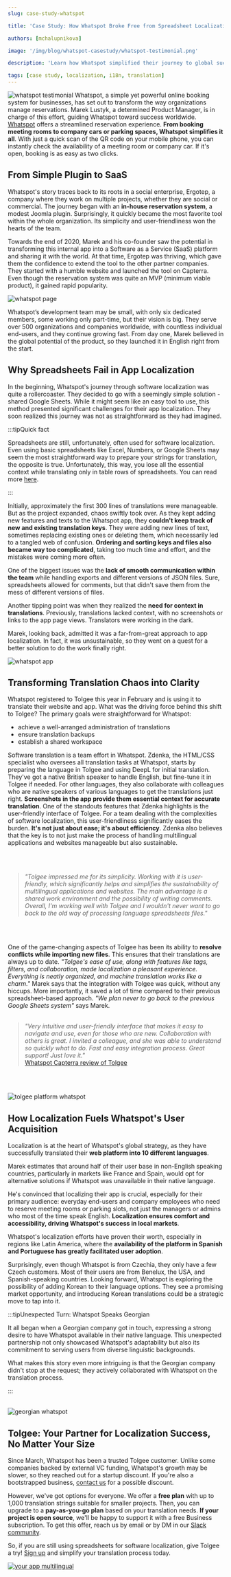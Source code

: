 ```yaml
---
slug: case-study-whatspot

title: 'Case Study: How Whatspot Broke Free from Spreadsheet Localization'

authors: [mchalupnikova]

image: '/img/blog/whatspot-casestudy/whatspot-testimonial.png'

description: 'Learn how Whatspot simplified their journey to global success with their app localization. Seamless software localization made easy with Tolgee.'

tags: [case study, localization, i18n, translation]
---
```


![whatspot testimonial](/img/blog/whatspot-casestudy/whatspot-testimonial.png)
Whatspot, a simple yet powerful online booking system for businesses, has set out to transform the way organizations manage reservations.
Marek Lustyk, a determined Product Manager, is in charge of this effort, guiding Whatspot toward success worldwide.
[Whatspot](https://www.whatspot.app) offers a streamlined reservation experience. **From booking meeting rooms to company cars or parking
spaces, Whatspot simplifies it all**. With just a quick scan of the QR code on your mobile phone, you can instantly check the availability
of a meeting room or company car. If it's open, booking is as easy as two clicks.

<!--truncate-->

## From Simple Plugin to SaaS

Whatspot's story traces back to its roots in a social enterprise, Ergotep, a company where they work on multiple projects, whether they
are social or commercial. The journey began with an **in-house reservation system**, a modest Joomla plugin. Surprisingly, it quickly became
the most favorite tool within the whole organization. Its simplicity and user-friendliness won the hearts of the team.

Towards the end of 2020, Marek and his co-founder saw the potential in transforming this internal app into a Software as a Service (SaaS)
platform and sharing it with the world. At that time, Ergotep was thriving, which gave them the confidence to extend the tool to the other
partner companies. They started with a humble website and launched the tool on Capterra. Even though the reservation system was quite an
MVP (minimum viable product), it gained rapid popularity.

![whatspot page](/img/blog/whatspot-casestudy/whatspot-page.png)

Whatspot’s development team may be small, with only six dedicated members, some working only part-time, but their vision is big.
They serve over 500 organizations and companies worldwide, with countless individual end-users, and they continue growing fast.
From day one, Marek believed in the global potential of the product, so they launched it in English right from the start.

## Why Spreadsheets Fail in App Localization

In the beginning, Whatspot's journey through software localization was quite a rollercoaster. They decided to go with a seemingly
simple solution - shared Google Sheets. While it might seem like an easy tool to use, this method presented significant challenges
for their app localization. They soon realized this journey was not as straightforward as they had imagined.

:::tipQuick fact

Spreadsheets are still, unfortunately, often used for software localization. Even using basic spreadsheets like Excel, Numbers, or
Google Sheets may seem the most straightforward way to prepare your strings for translation, the opposite is true. Unfortunately,
this way, you lose all the essential context while translating only in table rows of spreadsheets. You can read
more [here](/blog/context-gamechanger-localization).

:::

Initially, approximately the first 300 lines of translations were manageable. But as the project expanded, chaos swiftly took over. As
they kept adding new features and texts to the Whatspot app, they **couldn't keep track of new and existing translation keys**. They
were adding new lines of text, sometimes replacing existing ones or deleting them, which necessarily led to a tangled web of
confusion. **Ordering and sorting keys and files also became way too complicated**, taking too much time and effort, and the mistakes
were coming more often.

One of the biggest issues was the **lack of smooth communication within the team** while handling exports and different versions of
JSON files. Sure, spreadsheets allowed for comments, but that didn't save them from the mess of different versions of files.

Another tipping point was when they realized the **need for context in translations**. Previously, translations lacked context, with
no screenshots or links to the app page views. Translators were working in the dark.

Marek, looking back, admitted it was a far-from-great approach to app localization. In fact, it was unsustainable, so they went
on a quest for a better solution to do the work finally right.

![whatspot app](/img/blog/whatspot-casestudy/whatspot-app.png)

## Transforming Translation Chaos into Clarity

Whatspot registered to Tolgee this year in February and is using it to translate their website and app. What was the driving force
behind this shift to Tolgee? The primary goals were straightforward for Whatspot:

- achieve a well-arranged administration of translations
- ensure translation backups
- establish a shared workspace

Software translation is a team effort in Whatspot. Zdenka, the HTML/CSS specialist who oversees all translation tasks at Whatspot,
starts by preparing the language in Tolgee and using DeepL for initial translation. They've got a native British speaker to handle
English, but fine-tune it in Tolgee if needed. For other languages, they also collaborate with colleagues who are native speakers
of various languages to get the translations just right. **Screenshots in the app provide them essential context for accurate
translation**. One of the standouts features that Zdenka highlights is the user-friendly interface of Tolgee. For a team dealing with
the complexities of software localization, this user-friendliness significantly eases the burden. **It's not just about ease; it's
about efficiency**. Zdenka also believes that the key is to not just make the process of handling multilingual applications and
websites manageable but also sustainable.

<br></br>

> _"Tolgee impressed me for its simplicity. Working with it is user-friendly, which significantly helps and simplifies the
> sustainability of multilingual applications and websites. The main advantage is a shared work environment and the possibility
> of writing comments. Overall, I'm working well with Tolgee and I wouldn't never want to go back to the old way of processing
> language spreadsheets files."_

<br></br>

One of the game-changing aspects of Tolgee has been its ability to **resolve conflicts while importing new files**. This ensures
that their translations are always up to date. _"Tolgee's ease of use, along with features like tags, filters, and collaboration,
made localization a pleasant experience. Everything is neatly organized, and machine translation works like a charm."_
Marek says that the integration with Tolgee was quick, without any hiccups. More importantly, it saved a lot of time compared
to their previous spreadsheet-based approach. _"We plan never to go back to the previous Google Sheets system"_ says Marek.
<br></br>

> _"Very intuitive and user-friendly interface that makes it easy to navigate and use, even for those who are new. Collaboration
> with others is great. I invited a colleague, and she was able to understand so quickly what to do. Fast and easy integration
> process. Great support! Just love it."_  
> [Whatspot Capterra review of Tolgee](https://www.capterra.com/p/10002120/Tolgee/reviews/4637915/)

<br></br>

![tolgee platform whatspot](/img/blog/whatspot-casestudy/tolgee-platform-whatspot.png)

## How Localization Fuels Whatspot's User Acquisition

Localization is at the heart of Whatspot's global strategy, as they have successfully translated their **web platform into 10
different languages**.

Marek estimates that around half of their user base in non-English speaking countries, particularly in markets like France
and Spain, would opt for alternative solutions if Whatspot was unavailable in their native language.

He's convinced that localizing their app is crucial, especially for their primary audience: everyday end-users and company
employees who need to reserve meeting rooms or parking slots, not just the managers or admins who most of the time speak
English. **Localization ensures comfort and accessibility, driving Whatspot's success in local markets**.

Whatspot's localization efforts have proven their worth, especially in regions like Latin America, where the **availability
of the platform in Spanish and Portuguese has greatly facilitated user adoption**.

Surprisingly, even though Whatspot is from Czechia, they only have a few Czech customers. Most of their users are from
Benelux, the USA, and Spanish-speaking countries. Looking forward, Whatspot is exploring the possibility of adding Korean
to their language options. They see a promising market opportunity, and introducing Korean translations could be a
strategic move to tap into it.

:::tipUnexpected Turn: Whatspot Speaks Georgian

It all began when a Georgian company got in touch, expressing a strong desire to have Whatspot available in their native language.
This unexpected partnership not only showcased Whatspot's adaptability but also its commitment to serving users from diverse
linguistic backgrounds.

What makes this story even more intriguing is that the Georgian company didn't stop at the request; they actively collaborated
with Whatspot on the translation process.

:::
<br></br>

![georgian whatspot](/img/blog/whatspot-casestudy/whatspot-georgian.png)

## Tolgee: Your Partner for Localization Success, No Matter Your Size

Since March, Whatspot has been a trusted Tolgee customer. Unlike some companies backed by external VC funding, Whatspot's
growth may be slower, so they reached out for a startup discount. If you're also a bootstrapped business,
[contact us](mailto:info@tolgee.io) for a possible discount.

However, we've got options for everyone. We offer a **free plan** with up to 1,000 translation strings suitable for
smaller projects. Then, you can upgrade to a **pay-as-you-go plan** based on your translation needs. **If your project is open
source**, we'll be happy to support it with a free Business subscription. To get this offer, reach us by email or by DM
in our [Slack community](https://join.slack.com/t/tolgeecommunity/shared_invite/zt-16l0sf7ae-6fmAl2Fb9wqFCV0uzSa7bw).

So, if you are still using spreadsheets for software localization, give Tolgee a try! [Sign up](https://app.tolgee.io/sign_up)
and simplify your translation process today.

[![your app multilingual](/img/blog/whatspot-casestudy/banner-multilingual.png)](https://app.tolgee.io/sign_up)
